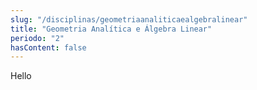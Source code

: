 ```yaml
---
slug: "/disciplinas/geometriaanaliticaealgebralinear"
title: "Geometria Analítica e Álgebra Linear"
periodo: "2"
hasContent: false
---
```


Hello
